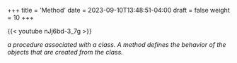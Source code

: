 +++
title = 'Method'
date = 2023-09-10T13:48:51-04:00
draft = false
weight = 10
+++

{{< youtube nJj6bd-3_7g >}}

*a procedure associated with a class. A method defines the behavior of the objects that are created from the class.*